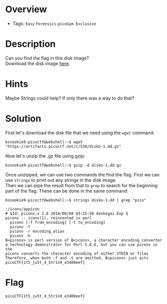 # Overview
- Tags: `Easy` `Forensics` `picoGym Exclusive`

# Description
Can you find the flag in this disk image?  
Download the disk image [here](https://artifacts.picoctf.net/c/538/disko-1.dd.gz). 

# Hints
Maybe Strings could help? If only there was a way to do that?

# Solution
First let's download the disk file that we need using the `wget` command:

`bsnookie9-picoctf@webshell:~$ wget "https://artifacts.picoctf.net/c/538/disko-1.dd.gz"`

Now let's unzip the .gz file using gzip:

`bsnookie9-picoctf@webshell:~$ gzip -d disko-1.dd.gz`

Once unzipped, we can use two commands the find the flag. First we can use `strings` to print out any strings in the disk image.  
Then we can pipe the result from that to `grep` to search for the beginning part of the flag. These can be done in the same command:

`bsnookie9-picoctf@webshell:~$ strings disko-1.dd | grep "pico"`

```
:/icons/appicon
# $Id: piconv,v 2.8 2016/08/04 03:15:58 dankogai Exp $
piconv -- iconv(1), reinvented in perl
  piconv [-f from_encoding] [-t to_encoding]
  piconv -l
  piconv -r encoding_alias
  piconv -h
B<piconv> is perl version of B<iconv>, a character encoding converter
a technology demonstrator for Perl 5.8.0, but you can use piconv in the
piconv converts the character encoding of either STDIN or files
Therefore, when both -f and -t are omitted, B<piconv> just acts
picoCTF{1t5_ju5t_4_5tr1n9_e3408eef}
```

# Flag
`picoCTF{1t5_ju5t_4_5tr1n9_e3408eef}`
